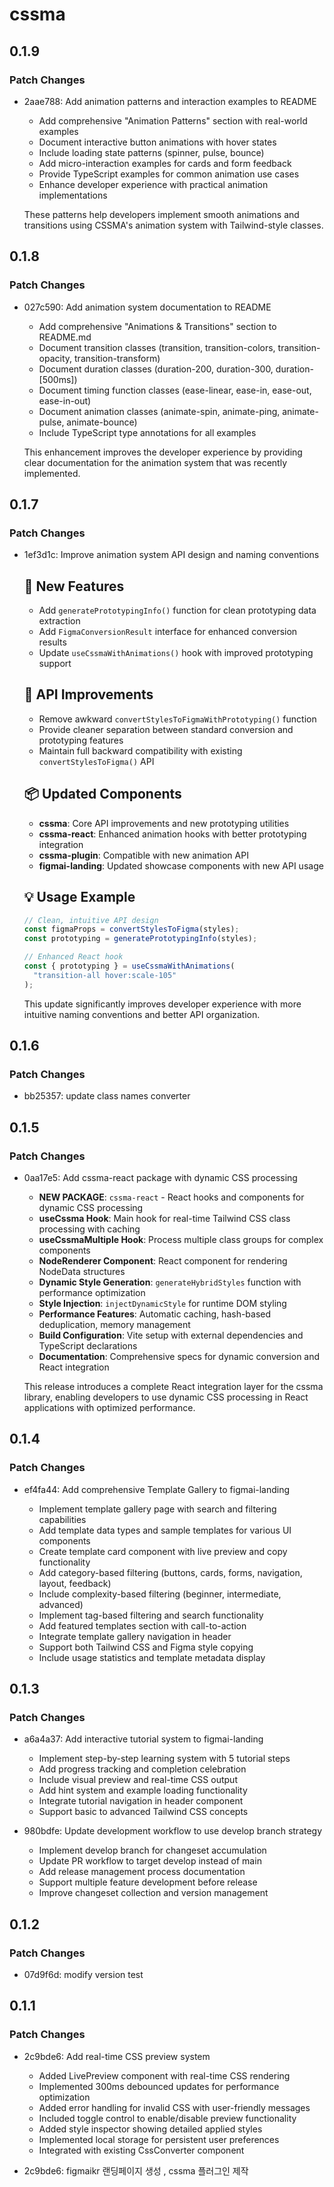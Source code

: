 # cssma

## 0.1.9

### Patch Changes

- 2aae788: Add animation patterns and interaction examples to README

  - Add comprehensive "Animation Patterns" section with real-world examples
  - Document interactive button animations with hover states
  - Include loading state patterns (spinner, pulse, bounce)
  - Add micro-interaction examples for cards and form feedback
  - Provide TypeScript examples for common animation use cases
  - Enhance developer experience with practical animation implementations

  These patterns help developers implement smooth animations and transitions using CSSMA's animation system with Tailwind-style classes.

## 0.1.8

### Patch Changes

- 027c590: Add animation system documentation to README

  - Add comprehensive "Animations & Transitions" section to README.md
  - Document transition classes (transition, transition-colors, transition-opacity, transition-transform)
  - Document duration classes (duration-200, duration-300, duration-[500ms])
  - Document timing function classes (ease-linear, ease-in, ease-out, ease-in-out)
  - Document animation classes (animate-spin, animate-ping, animate-pulse, animate-bounce)
  - Include TypeScript type annotations for all examples

  This enhancement improves the developer experience by providing clear documentation for the animation system that was recently implemented.

## 0.1.7

### Patch Changes

- 1ef3d1c: Improve animation system API design and naming conventions

  ## 🚀 New Features

  - Add `generatePrototypingInfo()` function for clean prototyping data extraction
  - Add `FigmaConversionResult` interface for enhanced conversion results
  - Update `useCssmaWithAnimations()` hook with improved prototyping support

  ## 🔧 API Improvements

  - Remove awkward `convertStylesToFigmaWithPrototyping()` function
  - Provide cleaner separation between standard conversion and prototyping features
  - Maintain full backward compatibility with existing `convertStylesToFigma()` API

  ## 📦 Updated Components

  - **cssma**: Core API improvements and new prototyping utilities
  - **cssma-react**: Enhanced animation hooks with better prototyping integration
  - **cssma-plugin**: Compatible with new animation API
  - **figmai-landing**: Updated showcase components with new API usage

  ## 💡 Usage Example

  ```typescript
  // Clean, intuitive API design
  const figmaProps = convertStylesToFigma(styles);
  const prototyping = generatePrototypingInfo(styles);

  // Enhanced React hook
  const { prototyping } = useCssmaWithAnimations(
    "transition-all hover:scale-105"
  );
  ```

  This update significantly improves developer experience with more intuitive naming conventions and better API organization.

## 0.1.6

### Patch Changes

- bb25357: update class names converter

## 0.1.5

### Patch Changes

- 0aa17e5: Add cssma-react package with dynamic CSS processing

  - **NEW PACKAGE**: `cssma-react` - React hooks and components for dynamic CSS processing
  - **useCssma Hook**: Main hook for real-time Tailwind CSS class processing with caching
  - **useCssmaMultiple Hook**: Process multiple class groups for complex components
  - **NodeRenderer Component**: React component for rendering NodeData structures
  - **Dynamic Style Generation**: `generateHybridStyles` function with performance optimization
  - **Style Injection**: `injectDynamicStyle` for runtime DOM styling
  - **Performance Features**: Automatic caching, hash-based deduplication, memory management
  - **Build Configuration**: Vite setup with external dependencies and TypeScript declarations
  - **Documentation**: Comprehensive specs for dynamic conversion and React integration

  This release introduces a complete React integration layer for the cssma library, enabling developers to use dynamic CSS processing in React applications with optimized performance.

## 0.1.4

### Patch Changes

- ef4fa44: Add comprehensive Template Gallery to figmai-landing

  - Implement template gallery page with search and filtering capabilities
  - Add template data types and sample templates for various UI components
  - Create template card component with live preview and copy functionality
  - Add category-based filtering (buttons, cards, forms, navigation, layout, feedback)
  - Include complexity-based filtering (beginner, intermediate, advanced)
  - Implement tag-based filtering and search functionality
  - Add featured templates section with call-to-action
  - Integrate template gallery navigation in header
  - Support both Tailwind CSS and Figma style copying
  - Include usage statistics and template metadata display

## 0.1.3

### Patch Changes

- a6a4a37: Add interactive tutorial system to figmai-landing

  - Implement step-by-step learning system with 5 tutorial steps
  - Add progress tracking and completion celebration
  - Include visual preview and real-time CSS output
  - Add hint system and example loading functionality
  - Integrate tutorial navigation in header component
  - Support basic to advanced Tailwind CSS concepts

- 980bdfe: Update development workflow to use develop branch strategy

  - Implement develop branch for changeset accumulation
  - Update PR workflow to target develop instead of main
  - Add release management process documentation
  - Support multiple feature development before release
  - Improve changeset collection and version management

## 0.1.2

### Patch Changes

- 07d9f6d: modify version test

## 0.1.1

### Patch Changes

- 2c9bde6: Add real-time CSS preview system

  - Added LivePreview component with real-time CSS rendering
  - Implemented 300ms debounced updates for performance optimization
  - Added error handling for invalid CSS with user-friendly messages
  - Included toggle control to enable/disable preview functionality
  - Added style inspector showing detailed applied styles
  - Implemented local storage for persistent user preferences
  - Integrated with existing CssConverter component

- 2c9bde6: figmaikr 랜딩페이지 생성 , cssma 플러그인 제작
